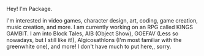 Hey! I'm Package.

I'm interested in video games, character design, art, coding, game creation, music creation, and more.
I am currently working on an RPG called KINGS GAMBIT.
I am into Block Tales, AIB (Object Show), GOEFAV (Less so nowadays, but I still like it!), Algicosathlons (I'm most familiar with the greenwhite one), and more!
I don't have much to put here,, sorry.
